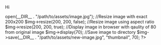 Hi


  <?php 
    //Initalize nano image class
    $img = NanoBlockTech\NanoImage();

    //Open image from path
    $img->open(__DIR__ . "/path/to/assets/image.jpg");

    //Resize image with exact 200x200
    $img->resize(200, 200, false);

    //Resize image using aspect ratio
    $img->resize(200, 200, true);

    //Display image in browser with qaulity of 80 from original image
    $img->display(70);

    //Save image to directory
    $img->save(__DIR__ . "/path/to/assets/new-image.jpg", "thumbnail", 70);
  ?>
